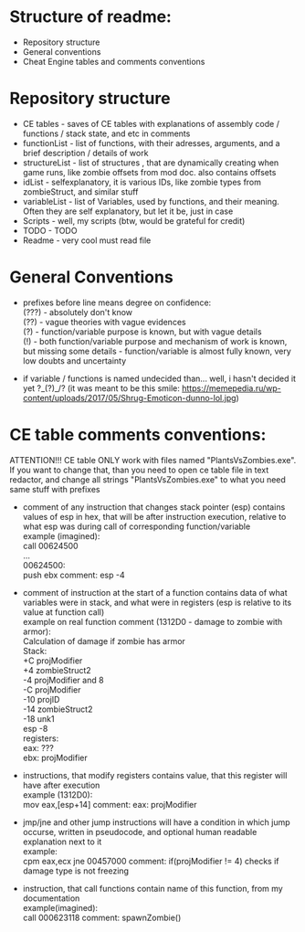 # Structure of readme:  
* Repository structure  
* General conventions  
* Cheat Engine tables and comments conventions  

# Repository structure  
* CE tables - saves of CE tables with explanations of assembly code / functions / stack state, and etc in comments  
* functionList - list of functions, with their adresses, arguments, and a brief description / details of work  
* structureList - list of structures , that are dynamically creating when game runs, like zombie offsets from mod doc. also contains offsets
* idList - selfexplanatory, it is various IDs, like zombie types from zombieStruct, and similar stuff
* variableList - list of Variables, used by functions, and their meaning. Often they are self explanatory, but let it be, just in case
* Scripts - well, my scripts (btw, would be grateful for credit)
* TODO - TODO
* Readme - very cool must read file  

# General Conventions
* prefixes before line means degree on confidence:  
(???) - absolutely don't know  
(??)  - vague theories with vague evidences  
(?)   - function/variable purpose is known, but with vague details  
(!)   - both function/variable purpose and mechanism of work is known, but missing some details
      - function/variable is almost fully known, very low doubts and uncertainty  
	  
* if variable / functions is named undecided than... well, i hasn't decided it yet ?\_(?)_/? (it was meant to be this smile: https://memepedia.ru/wp-content/uploads/2017/05/Shrug-Emoticon-dunno-lol.jpg)  

# CE table comments conventions:  

ATTENTION!!! CE table ONLY work with files named "PlantsVsZombies.exe". If you want to change that, than you need to open ce table file in text redactor, and change all strings "PlantsVsZombies.exe" to what you need  
same stuff with prefixes  

* comment of any instruction that changes stack pointer (esp) contains values of esp in hex, that will be after instruction execution, relative to what esp was during call of corresponding function/variable  
example (imagined):  
call 00624500  
...  
00624500:  
push ebx			comment:	esp -4  

* comment of instruction at the start of a function contains data of what variables were in stack, and what were in registers (esp is relative to its value at function call)  
example on real function comment (1312D0 - damage to zombie with armor):  
Calculation of damage if zombie has armor  
Stack:  
+C   projModifier  
+4    zombieStruct2  
-4     projModifier and 8  
-C    projModifier  
-10   projID  
-14   zombieStruct2  
-18   unk1  
esp -8  
registers:  
eax: ???  
ebx: projModifier  

* instructions, that modify registers contains value, that this register will have after execution  
example (1312D0):  
mov eax,[esp+14]		comment:	eax: projModifier  

* jmp/jne and other jump instructions will have a condition in which jump occurse, written in pseudocode, and optional human readable explanation next to it  
example:  
cpm eax,ecx
jne 00457000				comment:	if(projModifier != 4)	checks if damage type is not freezing  

* instruction, that call functions contain name of this function, from my documentation  
example(imagined):  
call 000623118			comment:	spawnZombie()  
